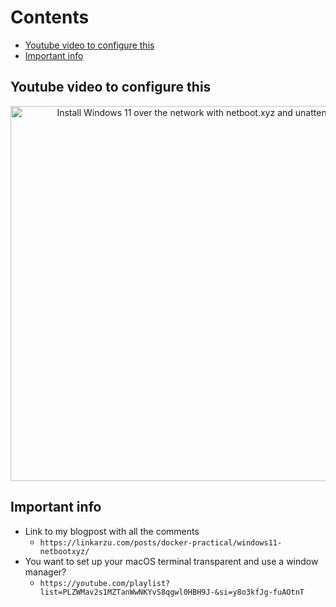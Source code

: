 # Contents

<!-- toc -->

- [Youtube video to configure this](#youtube-video-to-configure-this)
- [Important info](#important-info)

<!-- tocstop -->

## Youtube video to configure this

<div align="center">
    <a href="https://youtu.be/25uqeRAG39A">
        <img src="https://res.cloudinary.com/daqwsgmx6/image/upload/v1708093565/youtube/docker-practical/win11-netbootxyz.png" alt="Install Windows 11 over the network with netboot.xyz and unattend.xml" width="600"/>
    </a>
</div>

## Important info

- Link to my blogpost with all the comments
  - `https://linkarzu.com/posts/docker-practical/windows11-netbootxyz/`
- You want to set up your macOS terminal transparent and use a window manager?
  - `https://youtube.com/playlist?list=PLZWMav2s1MZTanWwNKYvS8qgwl0HBH9J-&si=y8o3kfJg-fuAOtnT`
